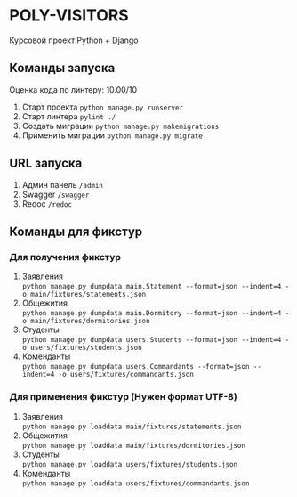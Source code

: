 # POLY-VISITORS

Курсовой проект Python + Django

## Команды запуска
Оценка кода по линтеру: 10.00/10

1. Старт проекта `python manage.py runserver`
2. Старт линтера `pylint ./`
3. Создать миграции `python manage.py makemigrations`
4. Применить миграции `python manage.py migrate`

## URL запуска

1. Админ панель `/admin`
2. Swagger `/swagger`
3. Redoc `/redoc`

## Команды для фикстур

### Для получения фикстур
1. Заявления <br/>
    `python manage.py dumpdata main.Statement --format=json --indent=4 -o main/fixtures/statements.json`
2. Общежития <br/>
    `python manage.py dumpdata main.Dormitory --format=json --indent=4 -o main/fixtures/dormitories.json`
3. Студенты <br/>
    `python manage.py dumpdata users.Students --format=json --indent=4 -o users/fixtures/students.json`
4. Коменданты <br/>
    `python manage.py dumpdata users.Commandants --format=json --indent=4 -o users/fixtures/commandants.json`

### Для применения фикстур (Нужен формат UTF-8)
1. Заявления <br/>
    `python manage.py loaddata main/fixtures/statements.json`
2. Общежития <br/>
    `python manage.py loaddata main/fixtures/dormitories.json`
3. Студенты <br/>
    `python manage.py loaddata users/fixtures/students.json`
4. Коменданты <br/>
    `python manage.py loaddata users/fixtures/commandants.json`